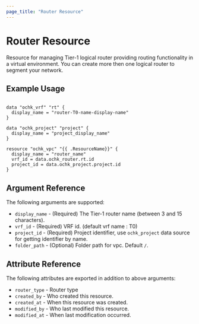 ```yaml
---
page_title: "Router Resource"
---
```


# Router Resource

Resource for managing Tier-1 logical router providing routing functionality in a virtual environment. 
You can create more then one logical router to segment your network.

## Example Usage

```hcl

data "ochk_vrf" "rt" {
  display_name = "router-T0-name-display-name" 
}

data "ochk_project" "project" {
  display_name = "project_display_name"
}

resource "ochk_vpc" "{{ .ResourceName}}" {
  display_name = "router_name"
  vrf_id = data.ochk_router.rt.id
  project_id = data.ochk_project.project.id
}

```

## Argument Reference

The following arguments are supported:

* `display_name` - (Required) The Tier-1 router name (between 3 and 15 characters).
* `vrf_id` - (Required) VRF id. (default vrf name : T0)
* `project_id` - (Required) Project identifier, use `ochk_project` data source for getting identifier by name.
* `folder_path` - (Optional) Folder path for vpc. Default `/`.

## Attribute Reference

The following attributes are exported in addition to above arguments:
* `router_type` - Router type
* `created_by` - Who created this resource.
* `created_at` - When this resource was created.
* `modified_by` - Who last modified this resource.
* `modified_at` - When last modification occurred.

